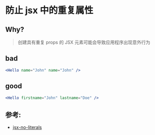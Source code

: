 # 防止 jsx 中的重复属性

## Why?

> 创建具有重复 props 的 JSX 元素可能会导致应用程序出现意外行为

## bad

```jsx
<Hello name="John" name="John" />
```

## good

```jsx
<Hello firstname="John" lastname="Doe" />
```

## 参考:

- [jsx-no-literals](https://github.com/jsx-eslint/eslint-plugin-react/blob/c42b624d0fb9ad647583a775ab9751091eec066f/docs/rules/jsx-no-literals)
